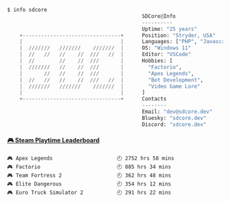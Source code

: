 ```python
$ info sdcore
                                            SDCore@Info
                                            ----------
                                            Uptime: "25 years"
    +--------------------------------+      Position: "Stryder, USA"
    |                                |      Languages: ["PHP", "Javascript", "Typescript", "HTML", "CSS"]
    |  ///////   ///////    ///////  |      OS: "Windows 11"
    |  //   //   //    //  ///   //  |      Editor: "VSCode"
    |  //        //    //  ///       |      Hobbies: [
    |  ///////   //    //  ///       |        "Factorio",
    |       //   //    //  ///       |        "Apex Legends",
    |  //   //   //    //  ///   //  |        "Bot Development",
    |  ///////   ///////    ///////  |        "Video Game Lore"
    |                                |      ]      
    +--------------------------------+      Contacts
                                            --------
                                            Email: "dev@sdcore.dev"
                                            Bluesky: "sdcore.dev"
                                            Discord: "sdcore.dev"

``` 

<!-- steam-box start -->
#### <a href="https://gist.github.com/1c0ec2b46821ed572b57a570bc1ea74f" target="_blank">🎮 Steam Playtime Leaderboard</a>
```text
🎮 Apex Legends                     🕘 2752 hrs 58 mins
🎮 Factorio                         🕘 885 hrs 34 mins
🎮 Team Fortress 2                  🕘 362 hrs 48 mins
🎮 Elite Dangerous                  🕘 354 hrs 12 mins
🎮 Euro Truck Simulator 2           🕘 291 hrs 22 mins
```
<!-- Powered by https://github.com/YouEclipse/steam-box . -->
<!-- steam-box end -->

